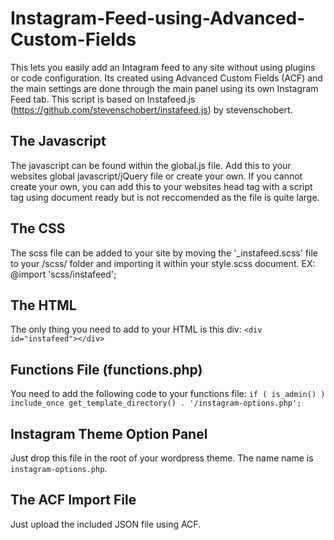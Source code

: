 # Instagram-Feed-using-Advanced-Custom-Fields
This lets you easily add an Intagram feed to any site without using plugins or code configuration. Its created using Advanced Custom Fields (ACF) and the main settings are done through the main panel using its own Instagram Feed tab. This script is based on Instafeed.js (https://github.com/stevenschobert/instafeed.js) by stevenschobert. 
 

## The Javascript
The javascript can be found within the global.js file. Add this to your websites global javascript/jQuery file or create your own. If you cannot create your own, you can add this to your websites head tag with a script tag using document ready but is not reccomended as the file is quite large. 


## The CSS
The scss file can be added to your site by moving the '_instafeed.scss' file to your /scss/ folder and importing it within your style.scss document.
EX: @import 'scss/instafeed'; 


## The HTML
The only thing you need to add to your HTML is this div: ```<div id="instafeed"></div>```


## Functions File (functions.php)
You need to add the following code to your functions file: ```if ( is_admin() ) include_once get_template_directory() . '/instagram-options.php';```


## Instagram Theme Option Panel
Just drop this file in the root of your wordpress theme. The name name is ```instagram-options.php```.

## The ACF Import File
Just upload the included JSON file using ACF.

